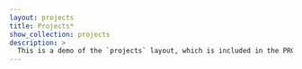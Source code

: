```yaml
---
layout: projects
title: Projects*
show_collection: projects
description: >
  This is a demo of the `projects` layout, which is included in the PRO version of Hydejack.
---
```

